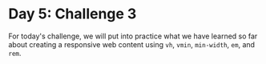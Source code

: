 # Day 5: Challenge 3

For today's challenge, we will put into practice what we have learned so far about creating a responsive web content using `vh`, `vmin`, `min-width`, `em`, and `rem`.


